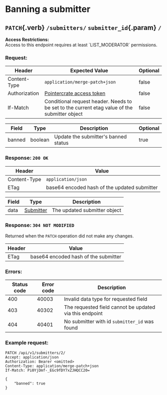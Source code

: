 <div class='panel fade js-scroll-anim' data-anim='fade'>

# Banning a submitter

## `PATCH`{.verb} `/submitters/` `submitter_id`{.param} `/`

<div class='info-yellow'>
<b>Access Restrictions:</b><br>
Access to this endpoint requires at least `LIST_MODERATOR` permissions.
</div>

### Request:

| Header        | Expected Value                                                                                | Optional |
| ------------- | --------------------------------------------------------------------------------------------- | -------- |
| Content-Type  | `application/merge-patch+json`                                                                | false    |
| Authorization | [Pointercrate access token](/documentation/#access-tokens)                                    | false    |
| If-Match      | Conditional request header. Needs to be set to the current etag value of the submitter object | false    |

| Field  | Type    | Description                          | Optional |
| ------ | ------- | ------------------------------------ | -------- |
| banned | boolean | Update the submitter's banned status | true     |

### Response: `200 OK`

| Header       | Value                                        |
| ------------ | -------------------------------------------- |
| Content-Type | `application/json`                           |
| ETag         | base64 encoded hash of the updated submitter |

| Field | Type                                           | Description                  |
| ----- | ---------------------------------------------- | ---------------------------- |
| data  | [Submitter](/documentation/objects/#submitter) | The updated submitter object |

### Response: `304 NOT MODIFIED`

Returned when the `PATCH` operation did not make any changes.

| Header | Value                                |
| ------ | ------------------------------------ |
| ETag   | base64 encoded hash of the submitter |

### Errors:

| Status code | Error code | Description                                             |
| ----------- | ---------- | ------------------------------------------------------- |
| 400         | 40003      | Invalid data type for requested field                   |
| 403         | 40302      | The requested field cannot be updated via this endpoint |
| 404         | 40401      | No submitter with id `submitter_id` was found           |

### Example request:

```
PATCH /api/v1/submitters/2/
Accept: application/json
Authorization: Bearer <omitted>
Content-Type: application/merge-patch+json
If-Match: Pi0YjDmf-_EGc9fDY7xZJHQCC20=

{
    "banned": true
}
```

</div>
